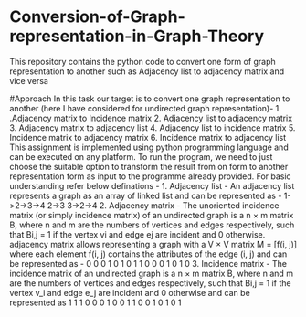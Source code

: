 # Conversion-of-Graph-representation-in-Graph-Theory
This repository contains the python code to convert one form of graph representation to another such as Adjacency list to adjacency matrix and vice versa

#Approach
In this task our target is to convert one graph representation to another (here I have considered for undirected graph representation)- 1. .Adjacency matrix to Incidence matrix 2. Adjacency list to adjacency matrix 3. Adjacency matrix to adjacency list 4. Adjacency list to incidence matrix 5. Incidence matrix to adjacency matrix 6. Incidence matrix to adjacency list This assignment is implemented using python programming language and can be executed on any platform. To run the program, we need to just choose the suitable option to transform the result from on form to another representation form as input to the programme already provided. For basic understanding refer below definations - 1. Adjacency list - An adjacency list represents a graph as an array of linked list and can be represented as - 1->2->3->4 2->3 3->2->4 2. Adjacency matrix - The unoriented incidence matrix (or simply incidence matrix) of an undirected graph is a n × m matrix B, where n and m are the numbers of vertices and edges respectively, such that Bi,j = 1 if the vertex vi and edge ej are incident and 0 otherwise. adjacency matrix allows representing a graph with a V × V matrix M = [f(i, j)] where each element f(i, j) contains the attributes of the edge (i, j) and can be represented as - 0 0 0 1 0 1 0 1 1 0 0 0 1 0 1 0 3. Incidence matrix - The incidence matrix of an undirected graph is a n × m matrix B, where n and m are the numbers of vertices and edges respectively, such that Bi,j = 1 if the vertex v_i and edge e_j are incident and 0 otherwise and can be represented as 1 1 1 0 0 0 1 0 0 1 1 0 0 1 0 1 0 1
